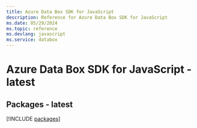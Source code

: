 ```yaml
---
title: Azure Data Box SDK for JavaScript
description: Reference for Azure Data Box SDK for JavaScript
ms.date: 05/29/2024
ms.topic: reference
ms.devlang: javascript
ms.service: databox
---
```

# Azure Data Box SDK for JavaScript - latest
## Packages - latest
[!INCLUDE [packages](data-box-index.md)]